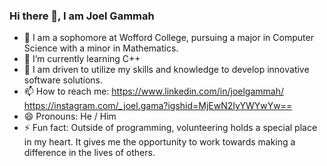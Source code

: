 ### Hi there 👋, I am Joel Gammah

<!--
**joelgammah/joelgammah** is a ✨ _special_ ✨ repository because its `README.md` (this file) appears on your GitHub profile.

Here are some ideas to get you started:
-->
- 🔭 I am a sophomore at Wofford College, pursuing a major in Computer Science with a minor in Mathematics.
- 🌱 I’m currently learning C++
- 👯 I am driven to utilize my skills and knowledge to develop innovative software solutions. 
- 📫 How to reach me: https://www.linkedin.com/in/joelgammah/ https://instagram.com/_joel.gama?igshid=MjEwN2IyYWYwYw==
- 😄 Pronouns: He / Him
- ⚡ Fun fact: Outside of programming, volunteering holds a special place in my heart. It gives me the opportunity to work towards making a difference in the lives of others.


